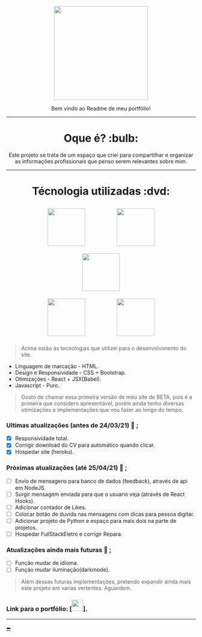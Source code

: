 <div align="center"> <img width="250px" src="https://user-images.githubusercontent.com/65131471/112562525-36547100-8db6-11eb-9199-13709774b42a.png"></div>
<p align="center"> Bem vindo ao Readme de meu portfólio!</p>

---

<h1 align="center"> Oque é? :bulb: </h1>

<div align="center">
Este projeto se trata de um espaço que criei para compartilhar e organizar as informações profissionais que penso serem relevantes sobre mim.
</div>

---

<h1 align="center"> Técnologia utilizadas :dvd: </h1>

<div align="center">
 <img width="100px" style="margin: 10px 40px 10px 40px;" src="https://user-images.githubusercontent.com/65131471/96186484-e07bc300-0f11-11eb-8314-b70c09429536.png">
 <img width="100px" style="margin: 10px 40px 10px 40px;" src="https://user-images.githubusercontent.com/65131471/96186499-e2458680-0f11-11eb-8e63-2c1531f0ac83.png">
 <img width="100px" style="margin: 10px 40px 10px 40px;" src="https://user-images.githubusercontent.com/65131471/96186506-e5407700-0f11-11eb-958a-f1d2339a0074.png">
</div>

<div align="center">
 <img width="100px" style="margin: 10px 40px 10px 40px;" src="https://user-images.githubusercontent.com/65131471/99868358-a05ad080-2ba0-11eb-9366-23089497815b.png">
 <img width="100px" style="margin: 10px 40px 10px 40px;" src="https://user-images.githubusercontent.com/65131471/100674414-dab43280-3343-11eb-97ac-7b2e9f622ff5.png">
</div>

> Acima estão às tecnologias que utilizei para o desenvolvimento do site.

* Linguagem de marcação - HTML.
* Design e Responsividade - CSS + Bootstrap.
* Otimizações - React + JSX(Babel).
* Javascript - Puro.

> Gosto de chamar essa primeira versão de meu site de BETA, pois é a primeira que considero apresentável, porém ainda tenho diversas otimizações e implementações que vou fazer ao longo do tempo.

### Ultimas atualizações (antes de 24/03/21) :wrench: ;
- [x] Responsividade total.
- [x] Corrigir download do CV para automático quando clicar.
- [x] Hospedar site (heroku).

### Próximas atualizações (até 25/04/21) :wrench: ;
- [ ] Envio de mensagens para banco de dados (feedback), através de api em NodeJS.
- [ ] Surgir mensagem enviada para que o usuario veja (através de React Hooks).
- [ ] Adicionar contador de Likes.
- [ ] Colocar botão de duvida nas mensagens com dicas para pessoa digitar.
- [ ] Adicionar projeto de Python e espaço para mais dois na parte de projetos.
- [ ] Hospedar FullStackEletro e corrigir Repara.

### Atualizações ainda mais futuras :wrench: ;
- [ ] Função mudar de idioma.
- [ ] Função mudar iluminação(darkmode).

> Além dessas futuras implementações, pretendo expandir ainda mais este projeto em varias vertentes. Aguardem.


### Link para o portfólio: [<img width="30px" src="https://gustavo-castanho.herokuapp.com/">].

---

[:arrow_left:](https://github.com/duartecgustavo)
